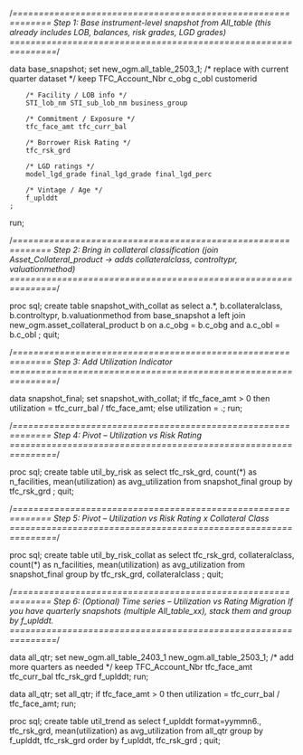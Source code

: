 /*=============================================================
   Step 1: Base instrument-level snapshot from All_table
   (this already includes LOB, balances, risk grades, LGD grades)
===============================================================*/

data base_snapshot;
    set new_ogm.all_table_2503_1;   /* replace with current quarter dataset */
    keep 
        TFC_Account_Nbr
        c_obg c_obl customerid

        /* Facility / LOB info */
        STI_lob_nm STI_sub_lob_nm business_group

        /* Commitment / Exposure */
        tfc_face_amt tfc_curr_bal

        /* Borrower Risk Rating */
        tfc_rsk_grd

        /* LGD ratings */
        model_lgd_grade final_lgd_grade final_lgd_perc

        /* Vintage / Age */
        f_uplddt
    ;
run;


/*=============================================================
   Step 2: Bring in collateral classification 
   (join Asset_Collateral_product → adds collateralclass, controltypr, valuationmethod)
===============================================================*/

proc sql;
    create table snapshot_with_collat as
    select a.*,
           b.collateralclass,
           b.controltypr,
           b.valuationmethod
    from base_snapshot a
    left join new_ogm.asset_collateral_product b
      on a.c_obg = b.c_obg
     and a.c_obl = b.c_obl
    ;
quit;


/*=============================================================
   Step 3: Add Utilization Indicator
===============================================================*/

data snapshot_final;
    set snapshot_with_collat;
    if tfc_face_amt > 0 then utilization = tfc_curr_bal / tfc_face_amt;
    else utilization = .;
run;


/*=============================================================
   Step 4: Pivot – Utilization vs Risk Rating
===============================================================*/

proc sql;
    create table util_by_risk as
    select tfc_rsk_grd,
           count(*) as n_facilities,
           mean(utilization) as avg_utilization
    from snapshot_final
    group by tfc_rsk_grd
    ;
quit;


/*=============================================================
   Step 5: Pivot – Utilization vs Risk Rating x Collateral Class
===============================================================*/

proc sql;
    create table util_by_risk_collat as
    select tfc_rsk_grd,
           collateralclass,
           count(*) as n_facilities,
           mean(utilization) as avg_utilization
    from snapshot_final
    group by tfc_rsk_grd, collateralclass
    ;
quit;


/*=============================================================
   Step 6: (Optional) Time series – Utilization vs Rating Migration
   If you have quarterly snapshots (multiple All_table_xx), 
   stack them and group by f_uplddt.
===============================================================*/

data all_qtr;
    set new_ogm.all_table_2403_1
        new_ogm.all_table_2503_1;   /* add more quarters as needed */
    keep TFC_Account_Nbr tfc_face_amt tfc_curr_bal tfc_rsk_grd f_uplddt;
run;

data all_qtr;
    set all_qtr;
    if tfc_face_amt > 0 then utilization = tfc_curr_bal / tfc_face_amt;
run;

proc sql;
    create table util_trend as
    select f_uplddt format=yymmn6.,
           tfc_rsk_grd,
           mean(utilization) as avg_utilization
    from all_qtr
    group by f_uplddt, tfc_rsk_grd
    order by f_uplddt, tfc_rsk_grd
    ;
quit;
